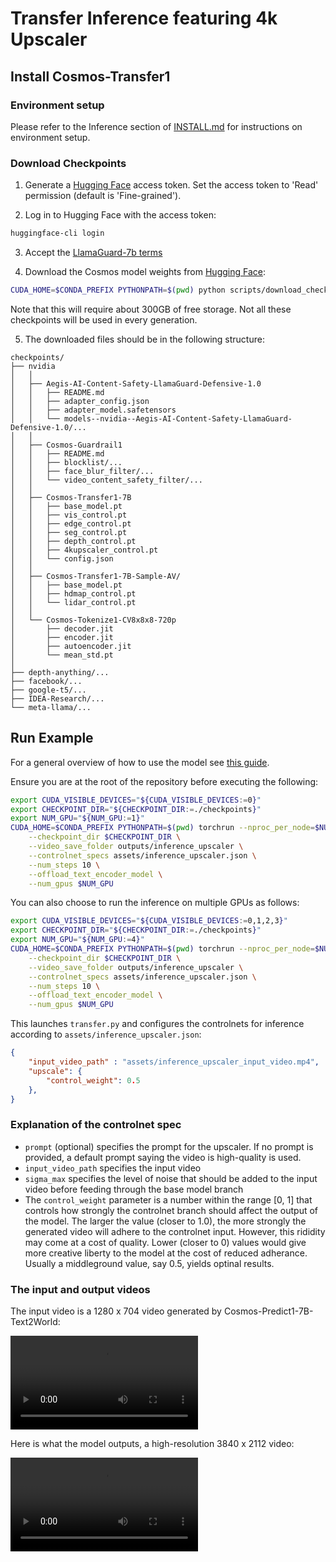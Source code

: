 # Transfer Inference featuring 4k Upscaler

## Install Cosmos-Transfer1

### Environment setup

Please refer to the Inference section of [INSTALL.md](/INSTALL.md#inference) for instructions on environment setup.

### Download Checkpoints

1. Generate a [Hugging Face](https://huggingface.co/settings/tokens) access token. Set the access token to 'Read' permission (default is 'Fine-grained').

2. Log in to Hugging Face with the access token:

```bash
huggingface-cli login
```

3. Accept the [LlamaGuard-7b terms](https://huggingface.co/meta-llama/LlamaGuard-7b)

4. Download the Cosmos model weights from [Hugging Face](https://huggingface.co/collections/nvidia/cosmos-transfer1-67c9d328196453be6e568d3e):

```bash
CUDA_HOME=$CONDA_PREFIX PYTHONPATH=$(pwd) python scripts/download_checkpoints.py --output_dir checkpoints/
```

Note that this will require about 300GB of free storage. Not all these checkpoints will be used in every generation.

5. The downloaded files should be in the following structure:

```
checkpoints/
├── nvidia
│   │
│   ├── Aegis-AI-Content-Safety-LlamaGuard-Defensive-1.0
│   │   ├── README.md
│   │   ├── adapter_config.json
│   │   ├── adapter_model.safetensors
│   │   └── models--nvidia--Aegis-AI-Content-Safety-LlamaGuard-Defensive-1.0/...
│   │
│   ├── Cosmos-Guardrail1
│   │   ├── README.md
│   │   ├── blocklist/...
│   │   ├── face_blur_filter/...
│   │   └── video_content_safety_filter/...
│   │
│   ├── Cosmos-Transfer1-7B
│   │   ├── base_model.pt
│   │   ├── vis_control.pt
│   │   ├── edge_control.pt
│   │   ├── seg_control.pt
│   │   ├── depth_control.pt
│   │   ├── 4kupscaler_control.pt
│   │   └── config.json
│   │
│   ├── Cosmos-Transfer1-7B-Sample-AV/
│   │   ├── base_model.pt
│   │   ├── hdmap_control.pt
│   │   └── lidar_control.pt
│   │
│   └── Cosmos-Tokenize1-CV8x8x8-720p
│       ├── decoder.jit
│       ├── encoder.jit
│       ├── autoencoder.jit
│       └── mean_std.pt
│
├── depth-anything/...
├── facebook/...
├── google-t5/...
├── IDEA-Research/...
└── meta-llama/...
```

## Run Example

For a general overview of how to use the model see [this guide](/examples/inference_cosmos_transfer1_7b.md).


Ensure you are at the root of the repository before executing the following:

```bash
export CUDA_VISIBLE_DEVICES="${CUDA_VISIBLE_DEVICES:=0}"
export CHECKPOINT_DIR="${CHECKPOINT_DIR:=./checkpoints}"
export NUM_GPU="${NUM_GPU:=1}"
CUDA_HOME=$CONDA_PREFIX PYTHONPATH=$(pwd) torchrun --nproc_per_node=$NUM_GPU --nnodes=1 --node_rank=0 cosmos_transfer1/diffusion/inference/transfer.py \
    --checkpoint_dir $CHECKPOINT_DIR \
    --video_save_folder outputs/inference_upscaler \
    --controlnet_specs assets/inference_upscaler.json \
    --num_steps 10 \
    --offload_text_encoder_model \
    --num_gpus $NUM_GPU
```

You can also choose to run the inference on multiple GPUs as follows:

```bash
export CUDA_VISIBLE_DEVICES="${CUDA_VISIBLE_DEVICES:=0,1,2,3}"
export CHECKPOINT_DIR="${CHECKPOINT_DIR:=./checkpoints}"
export NUM_GPU="${NUM_GPU:=4}"
CUDA_HOME=$CONDA_PREFIX PYTHONPATH=$(pwd) torchrun --nproc_per_node=$NUM_GPU --nnodes=1 --node_rank=0 cosmos_transfer1/diffusion/inference/transfer.py \
    --checkpoint_dir $CHECKPOINT_DIR \
    --video_save_folder outputs/inference_upscaler \
    --controlnet_specs assets/inference_upscaler.json \
    --num_steps 10 \
    --offload_text_encoder_model \
    --num_gpus $NUM_GPU
```

This launches `transfer.py` and configures the controlnets for inference according to `assets/inference_upscaler.json`:

```json
{
    "input_video_path" : "assets/inference_upscaler_input_video.mp4",
    "upscale": {
        "control_weight": 0.5
    },
}
```

### Explanation of the controlnet spec

* `prompt` (optional) specifies the prompt for the upscaler. If no prompt is provided, a default prompt saying the video is high-quality is used.
* `input_video_path` specifies the input video
* `sigma_max` specifies the level of noise that should be added to the input video before feeding through the base model branch
* The `control_weight` parameter is a number within the range [0, 1] that controls how strongly the controlnet branch should affect the output of the model. The larger the value (closer to 1.0), the more strongly the generated video will adhere to the controlnet input. However, this rididity may come at a cost of quality. Lower (closer to 0) values would give more creative liberty to the model at the cost of reduced adherance. Usually a middleground value, say 0.5, yields optinal results.

### The input and output videos

The input video is a 1280 x 704 video generated by Cosmos-Predict1-7B-Text2World:

<video src="https://github.com/user-attachments/assets/45576ddf-d595-4d54-9b97-a040671937c9">
  Your browser does not support the video tag.
</video>

Here is what the model outputs, a high-resolution 3840 x 2112 video:

<video src="https://github.com/user-attachments/assets/768b60d7-9dc4-4aed-9297-f634b5e34981">
  Your browser does not support the video tag.
</video>
